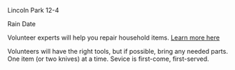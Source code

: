 Lincoln Park 12-4

Rain Date

Volunteer experts will help you repair household items. [Learn more here](committees/green-team/posts/2022/05/02/repair-cafe-22/)

Volunteers will have the right tools, but if possible, bring any needed parts. One item (or two knives) at a time. Sevice is first-come, first-served.
